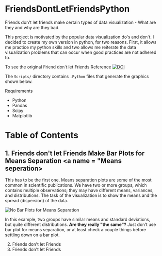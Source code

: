 # FriendsDontLetFriendsPython
Friends don't let friends make certain types of data visualization - What are they and why are they bad.

This project is motivated by the popular data visualization do's and don't. I decided to create my own version in python, for two reasons. First, it allows me practice my python skills and two allows me reiterate the data visualization problems that can occur when good practices are not adhered to.

To see the original Friend don't let Friends
Reference [![DOI](https://zenodo.org/badge/DOI/10.5281/zenodo.7542491.svg)](https://doi.org/10.5281/zenodo.7542491)

The `Scripts/` directory contains `.Python` files that generate the graphics shown below. 

Requirements
* Python
* Pandas
* Scipy
* Matplotlib 


# Table of Contents
## 1. Friends don't let Friends Make Bar Plots for Means Separation <a name = "Means seperation>

This has to be the first one. 
Means separation plots are some of the most common in scientific publications. 
We have two or more groups, which contains multiple observations; they may have different means, variances, and distributions. 
The task of the visualization is to show the means and the spread (dispersion) of the data. 

![No Bar Plots for Means Separation](https://github.com/tobbyxy/FriendsDontLetFriendsPython/tree/main/Figures/mean_seperation.png) 

In this example, two groups have similar means and standard deviations, but quite different distributions. **Are they really "the same"?**
Just don't use bar plot for means separation, or at least check a couple things before settling down on a bar plot. 



2. Friends don't let Friends
3. Friends don't let Friends
